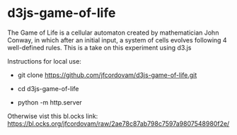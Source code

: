 # d3js-game-of-life
The Game of Life is a cellular automaton created by mathematician John Conway, in which after an initial input, a system of cells evolves following 4 well-defined rules. 
This is a take on this experiment using d3.js

Instructions for local use:

- git clone https://github.com/jfcordovam/d3js-game-of-life.git

- cd d3js-game-of-life

- python -m http.server

Otherwise vist this bl.ocks link: https://bl.ocks.org/jfcordovam/raw/2ae78c87ab798c7597a9807548980f2e/
